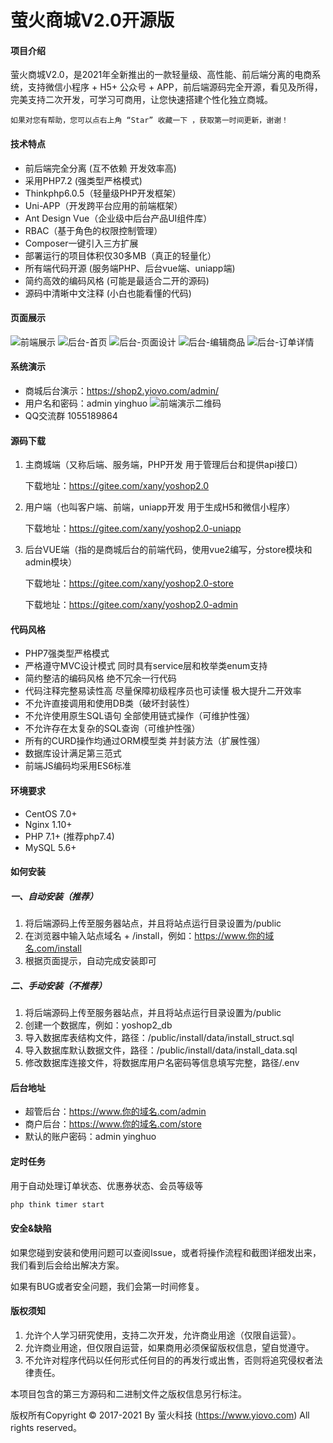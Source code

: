 # 萤火商城V2.0开源版

#### 项目介绍
萤火商城V2.0，是2021年全新推出的一款轻量级、高性能、前后端分离的电商系统，支持微信小程序 + H5+ 公众号 + APP，前后端源码完全开源，看见及所得，完美支持二次开发，可学习可商用，让您快速搭建个性化独立商城。

    如果对您有帮助，您可以点右上角 “Star” 收藏一下 ，获取第一时间更新，谢谢！

#### 技术特点
* 前后端完全分离 (互不依赖 开发效率高)
* 采用PHP7.2 (强类型严格模式)
* Thinkphp6.0.5（轻量级PHP开发框架）
* Uni-APP（开发跨平台应用的前端框架）
* Ant Design Vue（企业级中后台产品UI组件库）
* RBAC（基于角色的权限控制管理）
* Composer一键引入三方扩展
* 部署运行的项目体积仅30多MB（真正的轻量化）
* 所有端代码开源 (服务端PHP、后台vue端、uniapp端)
* 简约高效的编码风格 (可能是最适合二开的源码)
* 源码中清晰中文注释 (小白也能看懂的代码)

#### 页面展示
![前端展示](https://images.gitee.com/uploads/images/2021/0316/215102_7bcb0802_2166072.png "前端展示.png")
![后台-首页](https://images.gitee.com/uploads/images/2021/0316/215827_7df5251c_2166072.png "后台-首页.png")
![后台-页面设计](https://images.gitee.com/uploads/images/2021/0316/215839_2d4ebccc_2166072.png "后台-页面设计.png")
![后台-编辑商品](https://images.gitee.com/uploads/images/2021/0316/215848_9d54adff_2166072.png "后台-编辑商品.png")
![后台-订单详情](https://images.gitee.com/uploads/images/2021/0316/215855_8606fce3_2166072.png "后台-订单详情.png")

#### 系统演示

- 商城后台演示：https://shop2.yiovo.com/admin/
- 用户名和密码：admin yinghuo
![前端演示二维码](https://images.gitee.com/uploads/images/2021/0316/104516_3778337e_2166072.png "111.png")
- QQ交流群 1055189864
#### 源码下载
1. 主商城端（又称后端、服务端，PHP开发 用于管理后台和提供api接口）

    下载地址：https://gitee.com/xany/yoshop2.0

2. 用户端（也叫客户端、前端，uniapp开发 用于生成H5和微信小程序）

    下载地址：https://gitee.com/xany/yoshop2.0-uniapp

2. 后台VUE端（指的是商城后台的前端代码，使用vue2编写，分store模块和admin模块）

    下载地址：https://gitee.com/xany/yoshop2.0-store

    下载地址：https://gitee.com/xany/yoshop2.0-admin

#### 代码风格

* PHP7强类型严格模式
* 严格遵守MVC设计模式 同时具有service层和枚举类enum支持
* 简约整洁的编码风格 绝不冗余一行代码
* 代码注释完整易读性高 尽量保障初级程序员也可读懂 极大提升二开效率
* 不允许直接调用和使用DB类（破坏封装性）
* 不允许使用原生SQL语句 全部使用链式操作（可维护性强）
* 不允许存在太复杂的SQL查询（可维护性强）
* 所有的CURD操作均通过ORM模型类 并封装方法（扩展性强）
* 数据库设计满足第三范式
* 前端JS编码均采用ES6标准

#### 环境要求
- CentOS 7.0+
- Nginx 1.10+
- PHP 7.1+  (推荐php7.4)
- MySQL 5.6+


#### 如何安装
##### 一、自动安装（推荐）

1. 将后端源码上传至服务器站点，并且将站点运行目录设置为/public
2. 在浏览器中输入站点域名 + /install，例如：https://www.你的域名.com/install
3. 根据页面提示，自动完成安装即可

##### 二、手动安装（不推荐）

1. 将后端源码上传至服务器站点，并且将站点运行目录设置为/public
2. 创建一个数据库，例如：yoshop2_db
3. 导入数据库表结构文件，路径：/public/install/data/install_struct.sql
4. 导入数据库默认数据文件，路径：/public/install/data/install_data.sql
5. 修改数据库连接文件，将数据库用户名密码等信息填写完整，路径/.env

#### 后台地址

- 超管后台：https://www.你的域名.com/admin
- 商户后台：https://www.你的域名.com/store
- 默认的账户密码：admin yinghuo

#### 定时任务
用于自动处理订单状态、优惠券状态、会员等级等
```sh
php think timer start
```

#### 安全&缺陷

如果您碰到安装和使用问题可以查阅Issue，或者将操作流程和截图详细发出来，我们看到后会给出解决方案。

如果有BUG或者安全问题，我们会第一时间修复。

#### 版权须知

1. 允许个人学习研究使用，支持二次开发，允许商业用途（仅限自运营）。
2. 允许商业用途，但仅限自运营，如果商用必须保留版权信息，望自觉遵守。
3. 不允许对程序代码以任何形式任何目的的再发行或出售，否则将追究侵权者法律责任。


本项目包含的第三方源码和二进制文件之版权信息另行标注。

版权所有Copyright © 2017-2021 By 萤火科技 (https://www.yiovo.com) All rights reserved。





